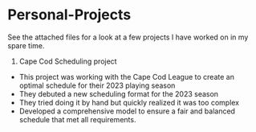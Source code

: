 # Personal-Projects
See the attached files for a look at a few projects I have worked on in my spare time.

1. Cape Cod Scheduling project
- This project was working with the Cape Cod League to create an optimal schedule for their 2023 playing season
- They debuted a new scheduling format for the 2023 season
- They tried doing it by hand but quickly realized it was too complex
- Developed a comprehensive model to ensure a fair and balanced schedule that met all requirements.
